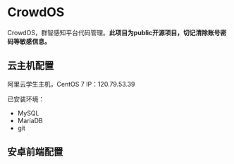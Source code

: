 # CrowdOS
CrowdOS，群智感知平台代码管理。**此项目为public开源项目，切记清除账号密码等敏感信息。**


## 云主机配置
阿里云学生主机，CentOS 7
IP：120.79.53.39

已安装环境：
+ MySQL
+ MariaDB
+ git

## 安卓前端配置

